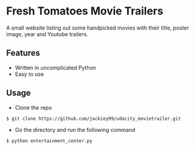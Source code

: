 # Fresh Tomatoes Movie Trailers

A small website listing out some handpicked movies with their title, poster image, year and Youtube trailers.


## Features

- Written in uncomplicated Python
- Easy to use



## Usage

- Clone the repo 

```bash
$ git clone https://github.com/jackiey99/udacity_movietrailer.git
```

- Go the directory and run the following command

```bash
$ python entertainment_center.py
```